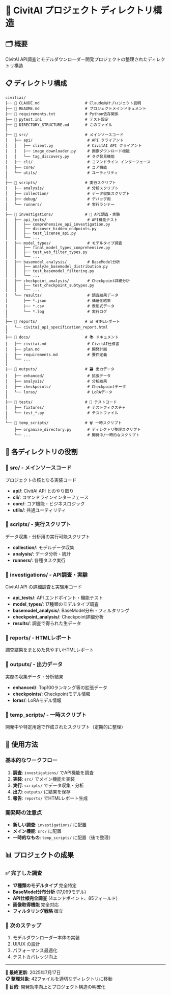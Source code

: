# 📁 CivitAI プロジェクト ディレクトリ構造

## 🗂️ 概要
CivitAI API調査とモデルダウンローダー開発プロジェクトの整理されたディレクトリ構造

## 📋 ディレクトリ構成

```
civitiai/
├── 📄 CLAUDE.md                    # Claude向けプロジェクト説明
├── 📄 README.md                    # プロジェクトメインドキュメント
├── 📄 requirements.txt             # Python依存関係
├── 📄 pytest.ini                   # テスト設定
├── 📄 DIRECTORY_STRUCTURE.md       # このファイル
│
├── 📁 src/                         # メインソースコード
│   ├── api/                        # API クライアント
│   │   ├── client.py               # CivitAI API クライアント
│   │   ├── image_downloader.py     # 画像ダウンロード機能
│   │   └── tag_discovery.py        # タグ発見機能
│   ├── cli/                        # コマンドライン インターフェース
│   ├── core/                       # コア機能
│   └── utils/                      # ユーティリティ
│
├── 📁 scripts/                     # 実行スクリプト
│   ├── analysis/                   # 分析スクリプト
│   ├── collection/                 # データ収集スクリプト
│   ├── debug/                      # デバッグ用
│   └── runners/                    # 実行ランナー
│
├── 📁 investigations/              # 🔬 API調査・実験
│   ├── api_tests/                  # API機能テスト
│   │   ├── comprehensive_api_investigation.py
│   │   ├── discover_hidden_endpoints.py
│   │   ├── test_license_api.py
│   │   └── ...
│   ├── model_types/                # モデルタイプ調査
│   │   ├── final_model_types_comprehensive.py
│   │   ├── test_web_filter_types.py
│   │   └── ...
│   ├── basemodel_analysis/         # BaseModel分析
│   │   ├── analyze_basemodel_distribution.py
│   │   ├── test_basemodel_filtering.py
│   │   └── ...
│   ├── checkpoint_analysis/        # Checkpoint詳細分析
│   │   ├── test_checkpoint_subtypes.py
│   │   └── ...
│   └── results/                    # 調査結果データ
│       ├── *.json                  # 構造化結果
│       ├── *.csv                   # 表形式データ
│       └── *.log                   # 実行ログ
│
├── 📁 reports/                     # 📊 HTMLレポート
│   └── civitai_api_specification_report.html
│
├── 📁 docs/                        # 📚 ドキュメント
│   ├── civitai.md                  # CivitAI仕様書
│   ├── plan.md                     # 開発計画
│   ├── requirements.md             # 要件定義
│   └── ...
│
├── 📁 outputs/                     # 🗃️ 出力データ
│   ├── enhanced/                   # 拡張データ
│   ├── analysis/                   # 分析結果
│   ├── checkpoints/                # Checkpointデータ
│   └── loras/                      # LoRAデータ
│
├── 📁 tests/                       # 🧪 テストコード
│   ├── fixtures/                   # テストフィクスチャ
│   └── test_*.py                   # テストファイル
│
└── 📁 temp_scripts/                # 🗑️ 一時スクリプト
    ├── organize_directory.py       # ディレクトリ整理スクリプト
    └── ...                         # 開発中/一時的なスクリプト
```

## 🎯 各ディレクトリの役割

### 📁 src/ - メインソースコード
プロジェクトの核となる実装コード
- **api/**: CivitAI API とのやり取り
- **cli/**: コマンドラインインターフェース
- **core/**: コア機能・ビジネスロジック
- **utils/**: 共通ユーティリティ

### 📁 scripts/ - 実行スクリプト
データ収集・分析用の実行可能スクリプト
- **collection/**: モデルデータ収集
- **analysis/**: データ分析・統計
- **runners/**: 各種タスク実行

### 📁 investigations/ - API調査・実験
CivitAI API の詳細調査と実験用コード
- **api_tests/**: API エンドポイント・機能テスト
- **model_types/**: 17種類のモデルタイプ調査
- **basemodel_analysis/**: BaseModel分布・フィルタリング
- **checkpoint_analysis/**: Checkpoint詳細分析
- **results/**: 調査で得られた生データ

### 📁 reports/ - HTMLレポート
調査結果をまとめた見やすいHTMLレポート

### 📁 outputs/ - 出力データ
実際の収集データ・分析結果
- **enhanced/**: Top100ランキング等の拡張データ
- **checkpoints/**: Checkpointモデル情報
- **loras/**: LoRAモデル情報

### 📁 temp_scripts/ - 一時スクリプト
開発中や特定用途で作成されたスクリプト（定期的に整理）

## 🚀 使用方法

### 基本的なワークフロー
1. **調査**: `investigations/` でAPI機能を調査
2. **実装**: `src/` でメイン機能を実装
3. **実行**: `scripts/` でデータ収集・分析
4. **出力**: `outputs/` に結果を保存
5. **報告**: `reports/` でHTMLレポート生成

### 開発時の注意点
- **新しい調査**: `investigations/` に配置
- **メイン機能**: `src/` に配置
- **一時的なもの**: `temp_scripts/` に配置（後で整理）

## 📊 プロジェクトの成果

### ✅ 完了した調査
- **17種類のモデルタイプ** 完全特定
- **BaseModel分布分析** (17,099モデル)
- **API仕様完全調査** (4エンドポイント、85フィールド)
- **画像取得機能** 完全対応
- **フィルタリング戦略** 確立

### 🎯 次のステップ
1. モデルダウンローダー本体の実装
2. UI/UX の設計
3. パフォーマンス最適化
4. テストカバレッジ向上

---

**📅 最終更新**: 2025年7月17日  
**📋 整理対象**: 42ファイルを適切なディレクトリに移動  
**🎯 目的**: 開発効率向上とプロジェクト構造の明確化